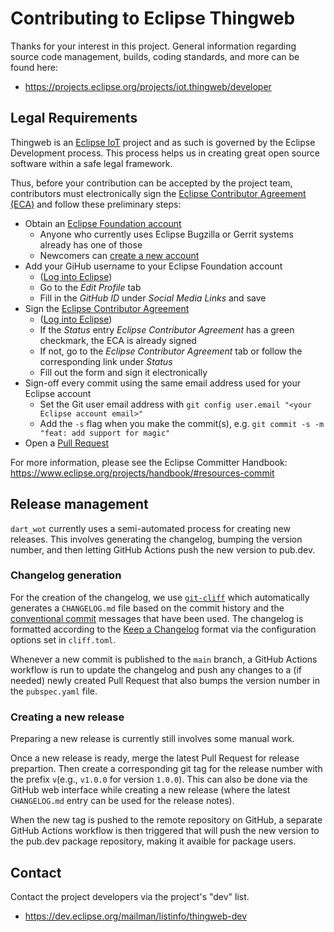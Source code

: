 # Contributing to Eclipse Thingweb

Thanks for your interest in this project. General information
regarding source code management, builds, coding standards, and
more can be found here:

-   https://projects.eclipse.org/projects/iot.thingweb/developer

## Legal Requirements

Thingweb is an [Eclipse IoT](https://iot.eclipse.org) project and as such is governed by the Eclipse Development process.
This process helps us in creating great open source software within a safe legal framework.

Thus, before your contribution can be accepted by the project team, contributors must electronically sign the [Eclipse Contributor Agreement (ECA)](http://www.eclipse.org/legal/ECA.php) and follow these preliminary steps:

-   Obtain an [Eclipse Foundation account](https://accounts.eclipse.org/)
    -   Anyone who currently uses Eclipse Bugzilla or Gerrit systems already has one of those
    -   Newcomers can [create a new account](https://accounts.eclipse.org/user/register?destination=user)
-   Add your GiHub username to your Eclipse Foundation account
    -   ([Log into Eclipse](https://accounts.eclipse.org/))
    -   Go to the _Edit Profile_ tab
    -   Fill in the _GitHub ID_ under _Social Media Links_ and save
-   Sign the [Eclipse Contributor Agreement](http://www.eclipse.org/legal/ECA.php)
    -   ([Log into Eclipse](https://accounts.eclipse.org/))
    -   If the _Status_ entry _Eclipse Contributor Agreement_ has a green checkmark, the ECA is already signed
    -   If not, go to the _Eclipse Contributor Agreement_ tab or follow the corresponding link under _Status_
    -   Fill out the form and sign it electronically
-   Sign-off every commit using the same email address used for your Eclipse account
    -   Set the Git user email address with `git config user.email "<your Eclipse account email>"`
    -   Add the `-s` flag when you make the commit(s), e.g. `git commit -s -m "feat: add support for magic"`
-   Open a [Pull Request](https://github.com/eclipse-thingweb/node-wot/pulls)

For more information, please see the Eclipse Committer Handbook:
https://www.eclipse.org/projects/handbook/#resources-commit

## Release management

`dart_wot` currently uses a semi-automated process for creating new releases.
This involves generating the changelog, bumping the version number, and then
letting GitHub Actions push the new version to pub.dev.

### Changelog generation

For the creation of the changelog, we use [`git-cliff`](https://git-cliff.org/)
which automatically generates a `CHANGELOG.md` file based on the commit history
and the [conventional commit](https://conventionalcommits.org) messages that
have been used.
The changelog is formatted according to the
[Keep a Changelog](https://keepachangelog.com) format via the configuration
options set in `cliff.toml`.

Whenever a new commit is published to the `main` branch, a GitHub Actions
workflow is run to update the changelog and push any changes to a (if needed)
newly created Pull Request that also bumps the version number in the
`pubspec.yaml` file.

### Creating a new release

Preparing a new release is currently still involves some manual work.

Once a new release is ready, merge the latest Pull Request for release
prepartion.
Then create a corresponding git tag for the release number with the prefix
`v`(e.g., `v1.0.0` for version `1.0.0`).
This can also be done via the GitHub web interface while creating a new release
(where the latest `CHANGELOG.md` entry can be used for the release notes).

When the new tag is pushed to the remote repository on GitHub, a separate
GitHub Actions workflow is then triggered that will push the new version to
the pub.dev package repository, making it avaible for package users.

## Contact

Contact the project developers via the project's "dev" list.

-   https://dev.eclipse.org/mailman/listinfo/thingweb-dev
